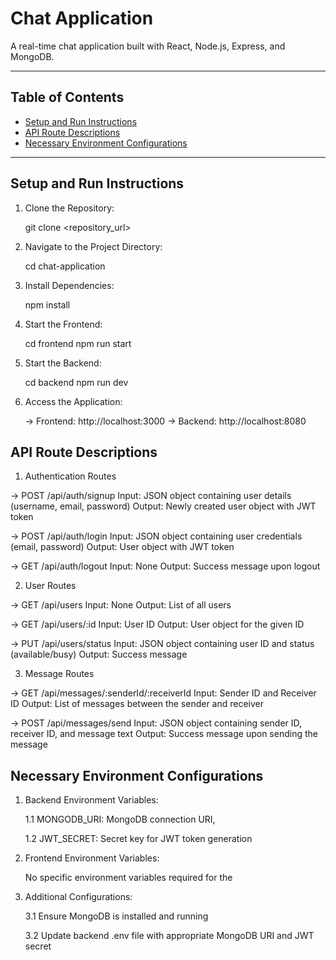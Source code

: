 # Chat Application

A real-time chat application built with React, Node.js, Express, and MongoDB.

---

## Table of Contents

- [Setup and Run Instructions](#setup-and-run-instructions)
- [API Route Descriptions](#api-route-descriptions)
- [Necessary Environment Configurations](#necessary-environment-configurations)

---

## Setup and Run Instructions

1. Clone the Repository:

   git clone <repository_url>

2. Navigate to the Project Directory:

    cd chat-application

3. Install Dependencies:

    npm install

4. Start the Frontend:

    cd frontend
    npm run start

5. Start the Backend:

    cd backend
    npm run dev
    
6. Access the Application:

   -> Frontend: http://localhost:3000
   -> Backend: http://localhost:8080

## API Route Descriptions

1. Authentication Routes

-> POST /api/auth/signup
    Input: JSON object containing user details (username, email, password)
    Output: Newly created user object with JWT token

-> POST /api/auth/login
    Input: JSON object containing user credentials (email, password)
    Output: User object with JWT token

-> GET /api/auth/logout
    Input: None
    Output: Success message upon logout

2. User Routes

-> GET /api/users
    Input: None
    Output: List of all users

-> GET /api/users/:id
    Input: User ID
    Output: User object for the given ID

-> PUT /api/users/status
    Input: JSON object containing user ID and status (available/busy)
    Output: Success message

3. Message Routes

-> GET /api/messages/:senderId/:receiverId
    Input: Sender ID and Receiver ID
    Output: List of messages between the sender and receiver

-> POST /api/messages/send
    Input: JSON object containing sender ID, receiver ID, and message text
    Output: Success message upon sending the message

## Necessary Environment Configurations

1. Backend Environment Variables:
   
    1.1 MONGODB_URI: MongoDB connection URI,
   
    1.2 JWT_SECRET: Secret key for JWT token generation

3. Frontend Environment Variables:
   
    No specific environment variables required for the 
    
5. Additional Configurations:
   
    3.1 Ensure MongoDB is installed and running
   
    3.2 Update backend .env file with appropriate MongoDB URI and JWT secret


